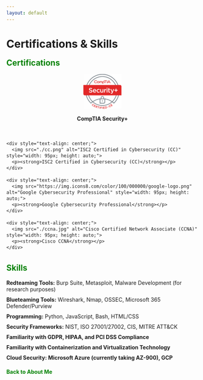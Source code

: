 ```yaml
---
layout: default
---
```


# Certifications & Skills

<div id="fade-in-content">
  <h2>Certifications</h2>

  <div style="display: flex; flex-wrap: wrap; gap: 20px; justify-content: center;">
    <div style="text-align: center;">
      <img src="./comptia_security_plus.png" alt="CompTIA Security+" style="width: 100px; height: auto;">
      <p><strong>CompTIA Security+</strong></p>
    </div>
    
    <div style="text-align: center;">
      <img src="./cc.png" alt="ISC2 Certified in Cybersecurity (CC)" style="width: 95px; height: auto;">
      <p><strong>ISC2 Certified in Cybersecurity (CC)</strong></p>
    </div>
    
    <div style="text-align: center;">
      <img src="https://img.icons8.com/color/100/000000/google-logo.png" alt="Google Cybersecurity Professional" style="width: 95px; height: auto;">
      <p><strong>Google Cybersecurity Professional</strong></p>
    </div>
    
    <div style="text-align: center;">
      <img src="./ccna.jpg" alt="Cisco Certified Network Associate (CCNA)" style="width: 95px; height: auto;">
      <p><strong>Cisco CCNA</strong></p>
    </div>
  </div>

  <h2>Skills</h2>

  <ul>
    <li><strong>Redteaming Tools:</strong> Burp Suite, Metasploit, Malware Development (for research purposes)</li>
    <li><strong>Blueteaming Tools:</strong> Wireshark, Nmap, OSSEC, Microsoft 365 Defender/Purview</li>
    <li><strong>Programming:</strong> Python, JavaScript, Bash, HTML/CSS</li>
    <li><strong>Security Frameworks:</strong> NIST, ISO 27001/27002, CIS, MITRE ATT&CK</li>
    <li><strong>Familiarity with GDPR, HIPAA, and PCI DSS Compliance</li>
    <li><strong>Familiarity with Containerization and Virtualization Technology</li>
    <li><strong>Cloud Security:</strong> Microsoft Azure (currently taking AZ-900), GCP</li>
  </ul>

  <a href="./index.md">Back to About Me</a>
</div>

<style>
  /* Fade-in animation */
  @keyframes fadeIn {
    from {
      opacity: 0;
    }
    to {
      opacity: 1;
    }
  }

  #fade-in-content {
    animation: fadeIn 1.5s ease-out;
  }

  /* Additional styling */
  #fade-in-content h2 {
    margin-top: 20px;
    color: green;
  }

  #fade-in-content ul {
    list-style-type: none;
    padding: 0;
  }

  #fade-in-content li {
    margin-bottom: 10px;
  }

  #fade-in-content a {
    display: block;
    margin-top: 20px;
    text-decoration: none;
    color: green;
    font-weight: bold;
  }

  #fade-in-content a:hover {
    text-decoration: underline;
    color: darkgreen;
  }
</style>
